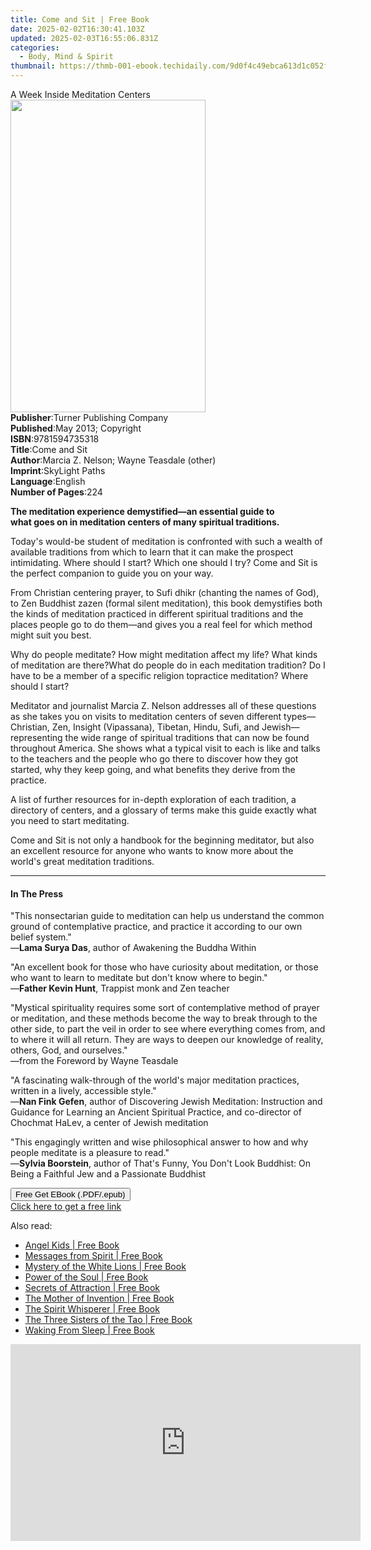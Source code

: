 ```yaml
---
title: Come and Sit | Free Book
date: 2025-02-02T16:30:41.103Z
updated: 2025-02-03T16:55:06.831Z
categories:
  - Body, Mind & Spirit
thumbnail: https://thmb-001-ebook.techidaily.com/9d0f4c49ebca613d1c052f907e3126bc61b4e141c97c98cc225329a458af0554.jpg
---
```

<main id="book-container">
  <div class="flex flex-col">
    <div class="book-brief flex-1 py-6 px-4 sm:p-6 md:py-10 md:px-8">
      <!-- brief-->
      <div class="book-brief-main">A Week Inside Meditation Centers</div>
    </div>
    <div
      class="book-meta-info flex-1 grid gap-4 col-start-1 col-end-3 row-start-1 sm:mb-6 sm:grid-cols-4 lg:gap-6 lg:col-start-2 lg:row-end-6 lg:row-span-6 lg:mb-0"
    >
      <div
        class="book-meta-info-left place-content-center mt-4 p-4 text-sm leading-6 col-start-2 col-span-2 dark:text-slate-400"
      >
        <img
          class="w-full h-500 object-cover rounded-lg sm:h-255 sm:col-span-2 lg:col-span-full"
          src="https://img-001-ebook.techidaily.com/67e2a7fa93befb0b9902db520659741abe077183779fcd20141224daa4913c70.jpg"
          alt=""
          width="312"
          height="500"
        />
      </div>
      <div
        class="book-meta-info-right mt-2 col-start-1 row-start-2 col-span-3 self-center"
      >
        <!-- meta data  -->
        <div class="flex flex-col px-4 md:px-8">
          <div class="flex-1">
            <strong>Publisher</strong>:<span class="px-2"
              >Turner Publishing Company</span
            >
          </div>
          <div class="flex-1">
            <strong>Published</strong>:<span class="px-2"
              >May 2013; Copyright</span
            >
          </div>
          <div class="flex-1">
            <strong>ISBN</strong>:<span class="px-2">9781594735318</span>
          </div>
          <div class="flex-1">
            <strong>Title</strong>:<span class="px-2">Come and Sit</span>
          </div>
          <div class="flex-1">
            <strong>Author</strong>:<span class="px-2"
              >Marcia Z. Nelson; Wayne Teasdale (other)</span
            >
          </div>
          <div class="flex-1">
            <strong>Imprint</strong>:<span class="px-2">SkyLight Paths</span>
          </div>
          <div class="flex-1">
            <strong>Language</strong>:<span class="px-2">English</span>
          </div>
          <div class="flex-1">
            <strong>Number of Pages</strong>:<span class="px-2">224</span>
          </div>
        </div>
      </div>
    </div>
    <div class="book-description flex-1 py-6 px-4 sm:p-6 md:py-10 md:px-8">
      <div class="book-description-main">
        <div accordion-content="" id="description">
          <p>
            <b
              >The meditation experience demystified—an essential guide to<br />what
              goes on in meditation centers of many spiritual traditions.</b
            >
          </p>
          <p>
            Today's would-be student of meditation is confronted with such a
            wealth of available traditions from which to learn that it can make
            the prospect intimidating. Where should I start? Which one should I
            try? Come and Sit is the perfect companion to guide you on your way.
          </p>
          <p>
            From Christian centering prayer, to Sufi dhikr (chanting the names
            of God), to Zen Buddhist zazen (formal silent meditation), this book
            demystifies both the kinds of meditation practiced in different
            spiritual traditions and the places people go to do them—and gives
            you a real feel for which method might suit you best.
          </p>
          Why do people meditate? How might meditation affect my life? What
          kinds of meditation are there?What do people do in each meditation
          tradition? Do I have to be a member of a specific religion topractice
          meditation? Where should I start?
          <p>
            Meditator and journalist Marcia Z. Nelson addresses all of these
            questions as she takes you on visits to meditation centers of seven
            different types—Christian, Zen, Insight (Vipassana), Tibetan, Hindu,
            Sufi, and Jewish—representing the wide range of spiritual traditions
            that can now be found throughout America. She shows what a typical
            visit to each is like and talks to the teachers and the people who
            go there to discover how they got started, why they keep going, and
            what benefits they derive from the practice.
          </p>
          <p>
            A list of further resources for in-depth exploration of each
            tradition, a directory of centers, and a glossary of terms make this
            guide exactly what you need to start meditating.
          </p>
          <p>
            Come and Sit is not only a handbook for the beginning meditator, but
            also an excellent resource for anyone who wants to know more about
            the world's great meditation traditions.
          </p>
        </div>
        <div class="accordion-fader"></div>
      </div>
    </div>
    <div class="book-excerpts flex-1 py-6 px-4 sm:p-6 md:py-10 md:px-8">
      <!-- excerpts-->
      <div class="book-excerpts-main">
        <hr />
        <h4 class="placeholder placeholder-heading">
          <span>In The Press</span>
        </h4>
        <p></p>
        <p>
          "This nonsectarian guide to meditation can help us understand the
          common ground of contemplative practice, and practice it according to
          our own belief system."<br />—<strong>Lama Surya Das</strong>, author
          of Awakening the Buddha Within
        </p>
        <p></p>
        <p>
          "An excellent book for those who have curiosity about meditation, or
          those who want to learn to meditate but don't know where to begin."<br />—<strong
            >Father Kevin Hunt</strong
          >, Trappist monk and Zen teacher
        </p>
        <p>
          "Mystical spirituality requires some sort of contemplative method of
          prayer or meditation, and these methods become the way to break
          through to the other side, to part the veil in order to see where
          everything comes from, and to where it will all return. They are ways
          to deepen our knowledge of reality, others, God, and ourselves."<br />—from
          the Foreword by Wayne Teasdale
        </p>
        <p>
          "A fascinating walk-through of the world's major meditation practices,
          written in a lively, accessible style."<br />—<strong
            >Nan Fink Gefen</strong
          >, author of Discovering Jewish Meditation: Instruction and Guidance
          for Learning an Ancient Spiritual Practice, and co-director of
          Chochmat HaLev, a center of Jewish meditation
        </p>
        <p>
          "This engagingly written and wise philosophical answer to how and why
          people meditate is a pleasure to read."<br />—<strong
            >Sylvia Boorstein</strong
          >, author of That's Funny, You Don't Look Buddhist: On Being a
          Faithful Jew and a Passionate Buddhist
        </p>
        <p></p>
      </div>
    </div>
    <div
      class="book-about-author flex-1 py-6 px-4 sm:p-6 md:py-10 md:px-8"
    ></div>
    <div class="book-free-get flex-1 py-6 px-4 sm:p-6 md:py-10 md:px-8">
      <button
        id="btn-free-get"
        class="bg-blue-500 hover:bg-blue-700 text-white font-bold py-2 px-4 rounded"
      >
        Free Get EBook (.PDF/.epub)
      </button>
      <div id="countdown-display" class="px-2 text-lg mt-2"></div>
      <a
        id="free-link"
        class="hidden bg-blue-500 hover:bg-blue-700 text-white font-bold py-2 px-4 rounded"
        href="https://www.ebooks.com/en-us/book/96499207/come-and-sit/marcia-z-nelson/"
        target="_blank"
        >Click here to get a free link</a
      >
    </div>
    <script>
      let countdownTime = 0;
      let countdownInterval = null;
      document
        .getElementById('btn-free-get')
        .addEventListener('click', startCountdown);
      function startCountdown() {
        countdownTime = new Date().getTime() + 60000 * 3;
        countdownInterval = setInterval(updateCountdown, 1000);
        document.getElementById('btn-free-get').disabled = true;
        document
          .getElementById('btn-free-get')
          .classList.add('bg-gray-500', 'cursor-not-allowed');
      }
      function updateCountdown() {
        let currentTime = new Date().getTime();
        let timeLeft = countdownTime - currentTime;
        let secondsLeft = Math.floor(timeLeft / 1000);
        document.getElementById('countdown-display').innerHTML =
          `Remaining time: ${secondsLeft} seconds.`;
        if (secondsLeft <= 0) {
          clearInterval(countdownInterval);
          document.getElementById('btn-free-get').classList.add('hidden');
          document.getElementById('free-link').classList.remove('hidden');
          document.getElementById('countdown-display').innerHTML = '';
        }
      }
    </script>
  </div>
</main>

<ins class="adsbygoogle"
      style="display:block"
      data-ad-client="ca-pub-7571918770474297"
      data-ad-slot="8358498916"
      data-ad-format="auto"
      data-full-width-responsive="true"></ins>
    

<span class="atpl-alsoreadstyle">Also read:</span>
<div><ul>
<li><a href="https://novels-ebooks.techidaily.com/96316742-9781401924843-angel-kids/"><u>Angel Kids | Free Book</u></a></li>
<li><a href="https://novels-ebooks.techidaily.com/96316744-9781401922108-messages-from-spirit/"><u>Messages from Spirit | Free Book</u></a></li>
<li><a href="https://novels-ebooks.techidaily.com/96316761-9781401928568-mystery-of-the-white-lions/"><u>Mystery of the White Lions | Free Book</u></a></li>
<li><a href="https://novels-ebooks.techidaily.com/96316743-9781401921224-power-of-the-soul/"><u>Power of the Soul | Free Book</u></a></li>
<li><a href="https://novels-ebooks.techidaily.com/96316755-9781401928957-secrets-of-attraction/"><u>Secrets of Attraction | Free Book</u></a></li>
<li><a href="https://novels-ebooks.techidaily.com/96316753-9781401929008-the-mother-of-invention/"><u>The Mother of Invention | Free Book</u></a></li>
<li><a href="https://novels-ebooks.techidaily.com/96316760-9781401927738-the-spirit-whisperer/"><u>The Spirit Whisperer | Free Book</u></a></li>
<li><a href="https://novels-ebooks.techidaily.com/96316748-9781401928544-the-three-sisters-of-the-tao/"><u>The Three Sisters of the Tao | Free Book</u></a></li>
<li><a href="https://novels-ebooks.techidaily.com/96316764-9781401929480-waking-from-sleep/"><u>Waking From Sleep | Free Book</u></a></li>
</ul></div>

<!-- affiliate ads begin -->
<iframe width="560" height="315" src="https://www.youtube.com/embed/kZVDkvMZvP4?si=xAugrCf-Ud6EMMpm" title="YouTube video player" frameborder="0" allow="accelerometer; autoplay; clipboard-write; encrypted-media; gyroscope; picture-in-picture; web-share" referrerpolicy="strict-origin-when-cross-origin" allowfullscreen></iframe>
<!-- affiliate ads end -->

